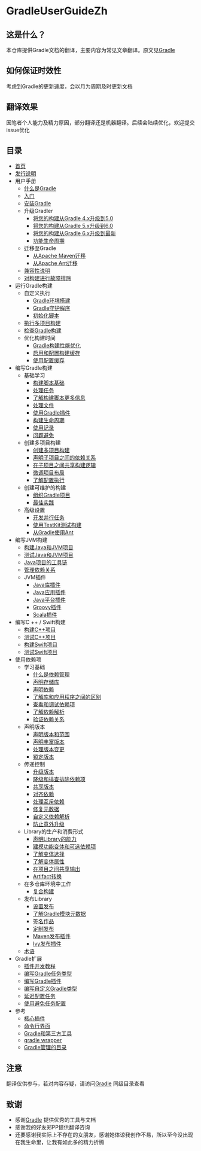 # GradleUserGuideZh

## 这是什么？
本仓库提供Gradle文档的翻译，主要内容为常见文章翻译。原文见[Gradle](https://docs.gradle.org/current/userguide/userguide.html) 

## 如何保证时效性
考虑到Gradle的更新速度，会以月为周期及时更新文档

## 翻译效果
因笔者个人能力及精力原因，部分翻译还是机器翻译。后续会陆续优化，欢迎提交issue优化  

## 目录
- [首页](/md/首页.md)  
- [发行说明](/md/Gradle发行说明.md) 
- 用户手册 
  - [什么是Gradle](/md/什么是Gradle.md) 
  - [入门](/md/入门.md)  
  - [安装Gradle](/md/安装Gradle.md) 
  - 升级Gradler
    - [将您的构建从Gradle 4.x升级到5.0](/md/将您的构建从Gradle%204.md) 
    - [将您的构建从Gradle 5.x升级到6.0](/md/将您的构建从Gradle%205.md) 
    - [将您的构建从Gradle 6.x升级到最新](/md/将您的构建从Gradle%206.md) 
    - [功能生命周期](/md/功能生命周期.md) 
  - 迁移至Gradle
    - [从Apache Maven迁移](/md/从Apache%20Maven迁移.md) 
    - [从Apache Ant迁移](/md/从Apache%20Ant迁移.md) 
  - [兼容性说明](/md/兼容性说明.md) 
  - [对构建进行故障排除](/md/对构建进行故障排除.md) 
- 运行Gradle构建
  - 自定义执行
    - [Gradle环境搭建](/md/Gradle环境搭建.md) 
    - [Gradle守护程序](/md/Gradle守护程序.md) 
    - [初始化脚本](/md/初始化脚本.md) 
  - [执行多项目构建](/md/执行多项目构建.md) 
  - [检查Gradle构建](https://scans.gradle.com/) 
  - 优化构建时间
    - [Gradle构建性能优化](/md/改善Gradle构建的性能.md) 
    - [启用和配置构建缓存](/md/构建缓存.md) 
    - [使用配置缓存](/md/配置缓存.md) 
- 编写Gradle构建
  - 基础学习
    - [构建脚本基础](/md/构建脚本基础.md) 
    - [处理任务](/md/处理任务.md) 
    - [了解构建脚本更多信息](/md/编写构建脚本.md) 
    - [处理文件](/md/处理文件.md) 
    - [使用Gradle插件](/md/使用Gradle插件.md) 
    - [构建生命周期](/md/构建生命周期.md) 
    - [使用记录](/md/使用记录.md) 
    - [问题避免](/md/避免陷阱.md) 
  - 创建多项目构建
    - [创建多项目构建](/md/Gradle中的多项目构建.md) 
    - [声明子项目之间的依赖关系](/md/声明子项目之间的依赖关系.md) 
    - [在子项目之间共享构建逻辑](/md/在子项目之间共享构建逻辑.md) 
    - [微调项目布局](/md/微调项目布局.md) 
    - [了解配置执行](/md/配置时间和执行时间.md) 
  - 创建可维护的构建
    - [组织Gradle项目](/md/组织Gradle项目.md) 
    - [最佳实践](/md/创作可维护版本的最佳实践.md) 
  - 高级设置
    - [开发并行任务](/md/使用Worker%20API开发并行任务.md) 
    - [使用TestKit测试构建](/md/使用TestKit测试构建逻辑.md) 
    - [从Gradle使用Ant](/md/从Gradle使用Ant.md) 
- 编写JVM构建
  - [构建Java和JVM项目](/md/构建Java和JVM项目.md) 
  - [测试Java和JVM项目](/md/在Java和JVM项目中进行测试.md) 
  - [Java项目的工具链](/md/JVM项目的工具链.md) 
  - [管理依赖关系](/md/管理JVM项目的依赖关系.md) 
  - JVM插件
    - [Java库插件](/md/Java库插件.md) 
    - [Java应用插件](/md/Java应用插件.md) 
    - [Java平台插件](/md/Java平台插件.md) 
    - [Groovy插件](/md/Groovy插件.md) 
    - [Scala插件](/md/Scala插件.md) 
- 编写C ++ / Swift构建
  - [构建C++项目](/md/构建C++项目.md) 
  - [测试C++项目](/md/在C++项目中进行测试.md) 
  - [构建Swift项目](/md/建立Swift项目.md) 
  - [测试Swift项目](/md/在Swift项目中进行测试.md) 
- 使用依赖项
  - 学习基础
      - [什么是依赖管理](/md/Gradle中的依赖管理.md) 
      - [声明存储库](/md/声明存储库.md) 
      - [声明依赖](/md/声明依赖.md)         
      - [了解库和应用程序之间的区别](/md/了解库和应用程序之间的区别.md) 
      - [查看和调试依赖项](/md/查看和调试依赖项.md) 
      - [了解依赖解析](/md/了解依赖性解析.md) 
      - [验证依赖关系](/md/验证依赖关系.md) 
  - 声明版本
      - [声明版本和范围](/md/声明版本和范围.md) 
      - [声明丰富版本](/md/声明丰富版本.md) 
      - [处理版本变更](/md/处理随时间变化的版本.md) 
      - [锁定版本](/md/锁定依赖版本.md) 
  - 传递控制      
      - [升级版本](/md/升级传递依赖的版本.md) 
      - [降级和排查排除依赖项](/md/降级版本并排除依赖项.md) 
      - [共享版本](/md/在项目之间共享依赖版本.md) 
      - [对齐依赖](/md/对齐依赖版本.md) 
      - [处理互斥依赖](/md/处理互斥依赖性.md) 
      - [修复元数据](/md/使用组件元数据规则修复元数据.md) 
      - [自定义依赖解析](/md/直接自定义依赖项的解析.md) 
      - [防止意外升级](/md/防止意外的依赖升级.md) 
  - Library的生产和消费形式
      - [声明Library的能力](/md/声明Library的能力.md) 
      - [建模功能变体和可选依赖项](/md/建模功能变体和可选依赖项.md) 
      - [了解变体选择](/md/了解变体选择.md) 
      - [了解变体属性](/md/使用变体属性.md) 
      - [在项目之间共享输出](/md/在项目之间共享输出.md) 
      - [Artifact转换](/md/转换解决方案上的依赖工件.md) 
  - 在多仓库环境中工作
      - [复合构建](/md/复合构建.md) 
  - 发布Library
      - [设置发布](/md/将项目发布为模块.md)
      - [了解Gradle模块元数据](/md/了解Gradle模块元数据.md)
      - [签名作品](/md/签名作品.md) 
      - [定制发布](/md/定制发布.md) 
      - [Maven发布插件](/md/Maven发布插件.md)
      - [Ivy发布插件](/md/Ivy发布插件.md)
  - [术语](/md/依赖管理术语.md) 
- Gradle扩展
  - [插件开发教程](https://gradle.org/guides/?q=Plugin%20Development) 
  - [编写Gradle任务类型](/md/开发自定义Gradle任务类型.md)
  - [编写Gradle插件](/md/开发自定义Gradle插件.md)
  - [编写自定义Gradle类型](/md/开发自定义Gradle类型.md)
  - [延迟配置任务](/md/延迟配置.md)
  - [使用避免任务配置](https://docs.gradle.org/6.7.1/userguide/task_configuration_avoidance.html)
- 参考
  - [核心插件](/md/Gradle插件参考.md) 
  - [命令行界面](/md/命令行界面.md) 
  - [Gradle和第三方工具](/md/Gradle和第三方工具.md) 
  - [gradle wrapper](/md/gradle_wrapper.md) 
  - [Gradle管理的目录](/md/Gradle目录和文件的使用.md) 

## 注意
翻译仅供参与，若对内容存疑，请访问[Gradle](https://docs.gradle.org/current/userguide/userguide.html) 同级目录查看

## 致谢
* 感谢[Gradle](https://docs.gradle.org/) 提供优秀的工具与文档
* 感谢我的好友郑PP提供翻译咨询
* 还要感谢我实际上不存在的女朋友，感谢她体谅我创作不易，所以至今没出现在我生命里，让我有如此多的精力折腾